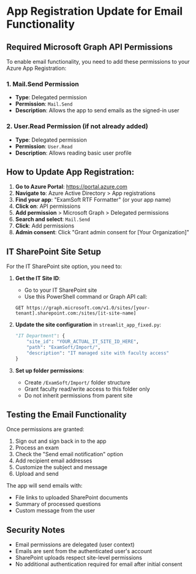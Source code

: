 # App Registration Update for Email Functionality

## Required Microsoft Graph API Permissions

To enable email functionality, you need to add these permissions to your Azure App Registration:

### 1. Mail.Send Permission
- **Type**: Delegated permission
- **Permission**: `Mail.Send`
- **Description**: Allows the app to send emails as the signed-in user

### 2. User.Read Permission (if not already added)
- **Type**: Delegated permission  
- **Permission**: `User.Read`
- **Description**: Allows reading basic user profile

## How to Update App Registration:

1. **Go to Azure Portal**: https://portal.azure.com
2. **Navigate to**: Azure Active Directory > App registrations
3. **Find your app**: "ExamSoft RTF Formatter" (or your app name)
4. **Click on**: API permissions
5. **Add permission** > Microsoft Graph > Delegated permissions
6. **Search and select**: `Mail.Send`
7. **Click**: Add permissions
8. **Admin consent**: Click "Grant admin consent for [Your Organization]"

## IT SharePoint Site Setup

For the IT SharePoint site option, you need to:

1. **Get the IT Site ID**:
   - Go to your IT SharePoint site
   - Use this PowerShell command or Graph API call:
   ```
   GET https://graph.microsoft.com/v1.0/sites/[your-tenant].sharepoint.com:/sites/[it-site-name]
   ```
   
2. **Update the site configuration** in `streamlit_app_fixed.py`:
   ```python
   "IT Department": {
       "site_id": "YOUR_ACTUAL_IT_SITE_ID_HERE", 
       "path": "ExamSoft/Import/",
       "description": "IT managed site with faculty access"
   }
   ```

3. **Set up folder permissions**:
   - Create `/ExamSoft/Import/` folder structure
   - Grant faculty read/write access to this folder only
   - Do not inherit permissions from parent site

## Testing the Email Functionality

Once permissions are granted:

1. Sign out and sign back in to the app
2. Process an exam 
3. Check the "Send email notification" option
4. Add recipient email addresses
5. Customize the subject and message
6. Upload and send

The app will send emails with:
- File links to uploaded SharePoint documents
- Summary of processed questions
- Custom message from the user

## Security Notes

- Email permissions are delegated (user context)
- Emails are sent from the authenticated user's account
- SharePoint uploads respect site-level permissions
- No additional authentication required for email after initial consent